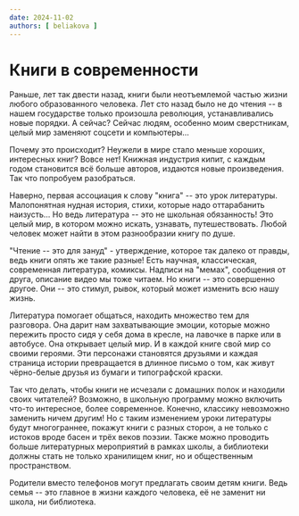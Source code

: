 ```yaml
---
date: 2024-11-02
authors: [ beliakova ]
---
```

# Книги в современности

Раньше, лет так двести назад, книги были неотъемлемой частью жизни любого образованного человека. Лет сто назад было не до чтения -- в нашем государстве только произошла революция, устанавливались новые порядки. А сейчас? Сейчас людям, особенно моим сверстникам, целый мир заменяют соцсети и компьютеры...

Почему это происходит? Неужели в мире стало меньше хороших, интересных книг? Вовсе нет! Книжная индустрия кипит, с каждым годом становится всё больше авторов, издаются новые произведения. Так что попробуем разобраться.
<!-- more -->
Наверно, первая ассоциация к слову "книга" -- это урок литературы. Малопонятная нудная история, стихи, которые надо оттарабанить наизусть... Но ведь литература -- это не школьная обязанность! Это целый мир, в котором можно искать, узнавать, путешествовать. Любой человек может найти в этом разнообразии книгу по душе.

"Чтение -- это для зануд" - утверждение, которое так далеко от правды, ведь книги опять же такие разные! Есть научная, классическая, современная литература, комиксы. Надписи на "мемах", сообщения от друга, описание видео мы тоже читаем. Но книги -- это совершенно другое. Они -- это стимул, рывок, который может изменить всю нашу жизнь.

Литература помогает общаться, находить множество тем для разговора. Она дарит нам захватывающие эмоции, которые можно пережить просто сидя у себя дома в кресле, на лавочке в парке или в автобусе. Она открывает целый мир. И в каждой книге свой мир со своими героями. Эти персонажи становятся друзьями и каждая страница истории превращается в длинное письмо о том, как живут чёрно-белые друзья из бумаги и типографской краски.

Так что делать, чтобы книги не исчезали с домашних полок и находили своих читателей? Возможно, в школьную программу можно включить что-то интересное, более современное. Конечно, классику невозможно заменить ничем другим! Но с таким изменением уроки литературы будут многограннее, покажут книги с разных сторон, а не только с истоков вроде басен и трёх веков поэзии. Также можно проводить больше литературных мероприятий в рамках школы, а библиотеки должны стать не только хранилищем книг, но и общественным пространством.

Родители вместо телефонов могут предлагать своим детям книги. Ведь семья -- это главное в жизни каждого человека, её не заменит ни школа, ни библиотека.
